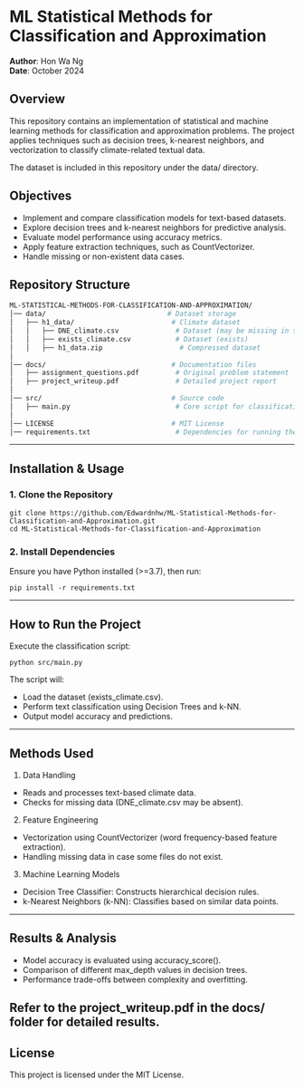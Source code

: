 # ML Statistical Methods for Classification and Approximation

**Author**: Hon Wa Ng\
**Date**: October 2024  

## Overview

This repository contains an implementation of statistical and machine learning methods for classification and approximation problems. The project applies techniques such as decision trees, k-nearest neighbors, and vectorization to classify climate-related textual data.

The dataset is included in this repository under the data/ directory.

## Objectives

- Implement and compare classification models for text-based datasets.
- Explore decision trees and k-nearest neighbors for predictive analysis.
- Evaluate model performance using accuracy metrics.
- Apply feature extraction techniques, such as CountVectorizer.
- Handle missing or non-existent data cases.

## Repository Structure
```bash
ML-STATISTICAL-METHODS-FOR-CLASSIFICATION-AND-APPROXIMATION/
│── data/                              # Dataset storage
│   ├── h1_data/                        # Climate dataset
│   │   ├── DNE_climate.csv              # Dataset (may be missing in some cases)
│   │   ├── exists_climate.csv           # Dataset (exists)
│   │   ├── h1_data.zip                   # Compressed dataset
│
│── docs/                               # Documentation files
│   ├── assignment_questions.pdf         # Original problem statement
│   ├── project_writeup.pdf              # Detailed project report
│
│── src/                                # Source code
│   ├── main.py                          # Core script for classification tasks
│
│── LICENSE                             # MIT License
│── requirements.txt                     # Dependencies for running the project

```

---

## Installation & Usage

### 1. Clone the Repository
```
git clone https://github.com/Edwardnhw/ML-Statistical-Methods-for-Classification-and-Approximation.git
cd ML-Statistical-Methods-for-Classification-and-Approximation

```

### 2. Install Dependencies
Ensure you have Python installed (>=3.7), then run:
```
pip install -r requirements.txt

```

---
## How to Run the Project
Execute the classification script:

```
python src/main.py

```
The script will:

- Load the dataset (exists_climate.csv).
- Perform text classification using Decision Trees and k-NN.
- Output model accuracy and predictions.

---
## Methods Used

1. Data Handling
- Reads and processes text-based climate data.
- Checks for missing data (DNE_climate.csv may be absent).
2. Feature Engineering
- Vectorization using CountVectorizer (word frequency-based feature extraction).
- Handling missing data in case some files do not exist.
3. Machine Learning Models
- Decision Tree Classifier: Constructs hierarchical decision rules.
- k-Nearest Neighbors (k-NN): Classifies based on similar data points.

---

## Results & Analysis

- Model accuracy is evaluated using accuracy_score().
- Comparison of different max_depth values in decision trees.
- Performance trade-offs between complexity and overfitting.

Refer to the project_writeup.pdf in the docs/ folder for detailed results.
---
## License
This project is licensed under the MIT License.



